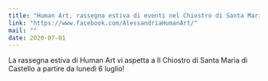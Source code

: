 ```yaml
---
title: "Human Art, rassegna estiva di eventi nel Chiostro di Santa Maria di Castello"
link: "https://www.facebook.com/AlessandriaHumanArt/"
mail: ""
date: 2020-07-01
---
```


La rassegna estiva di Human Art vi aspetta a Il Chiostro di Santa Maria di Castello a partire da lunedì 6 luglio!
